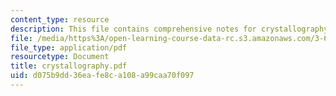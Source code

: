 ```yaml
---
content_type: resource
description: This file contains comprehensive notes for crystallography.
file: /media/https%3A/open-learning-course-data-rc.s3.amazonaws.com/3-60-symmetry-structure-and-tensor-properties-of-materials-fall-2005/d075b9dd36eafe8ca108a99caa70f097_crystallography.pdf
file_type: application/pdf
resourcetype: Document
title: crystallography.pdf
uid: d075b9dd-36ea-fe8c-a108-a99caa70f097
---
```

